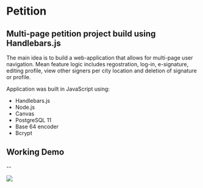 # Petition


## Multi-page petition project build using Handlebars.js

The main idea is to build a web-application that allows for multi-page user navigation. Mean feature logic includes regostration, 
log-in, e-signature, editing profile, view other signers per city location and deletion of signature or profile.

Application was built in JavaScript using:

* Handlebars.js
* Node.js
* Canvas
* PostgreSQL 11
* Base 64 encoder
* Bcrypt


## Working Demo

--

![](https://github.com/GitVictoria/Petition/blob/master/public/petition-demo.gif)
